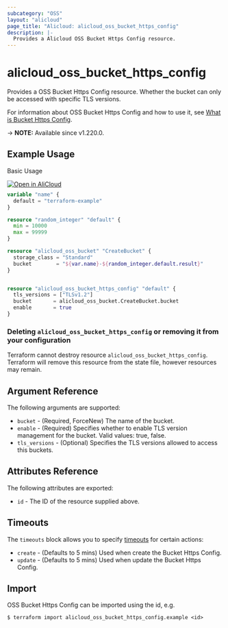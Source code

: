 ```yaml
---
subcategory: "OSS"
layout: "alicloud"
page_title: "Alicloud: alicloud_oss_bucket_https_config"
description: |-
  Provides a Alicloud OSS Bucket Https Config resource.
---
```


# alicloud_oss_bucket_https_config

Provides a OSS Bucket Https Config resource. Whether the bucket can only be accessed with specific TLS versions.

For information about OSS Bucket Https Config and how to use it, see [What is Bucket Https Config](https://www.alibabacloud.com/help/en/oss/developer-reference/transport-layer-security).

-> **NOTE:** Available since v1.220.0.

## Example Usage

Basic Usage

<div style="display: block;margin-bottom: 40px;"><div class="oics-button" style="float: right;position: absolute;margin-bottom: 10px;">
  <a href="https://api.aliyun.com/terraform?resource=alicloud_oss_bucket_https_config&exampleId=8a2350a9-65c6-3aac-f7d3-d9f0af141a49f2978d0c&activeTab=example&spm=docs.r.oss_bucket_https_config.0.8a2350a965&intl_lang=EN_US" target="_blank">
    <img alt="Open in AliCloud" src="https://img.alicdn.com/imgextra/i1/O1CN01hjjqXv1uYUlY56FyX_!!6000000006049-55-tps-254-36.svg" style="max-height: 44px; max-width: 100%;">
  </a>
</div></div>

```terraform
variable "name" {
  default = "terraform-example"
}

resource "random_integer" "default" {
  min = 10000
  max = 99999
}

resource "alicloud_oss_bucket" "CreateBucket" {
  storage_class = "Standard"
  bucket        = "${var.name}-${random_integer.default.result}"
}


resource "alicloud_oss_bucket_https_config" "default" {
  tls_versions = ["TLSv1.2"]
  bucket       = alicloud_oss_bucket.CreateBucket.bucket
  enable       = true
}
```

### Deleting `alicloud_oss_bucket_https_config` or removing it from your configuration

Terraform cannot destroy resource `alicloud_oss_bucket_https_config`. Terraform will remove this resource from the state file, however resources may remain.

## Argument Reference

The following arguments are supported:
* `bucket` - (Required, ForceNew) The name of the bucket.
* `enable` - (Required) Specifies whether to enable TLS version management for the bucket. Valid values: true, false.
* `tls_versions` - (Optional) Specifies the TLS versions allowed to access this buckets.

## Attributes Reference

The following attributes are exported:
* `id` - The ID of the resource supplied above.

## Timeouts

The `timeouts` block allows you to specify [timeouts](https://www.terraform.io/docs/configuration-0-11/resources.html#timeouts) for certain actions:
* `create` - (Defaults to 5 mins) Used when create the Bucket Https Config.
* `update` - (Defaults to 5 mins) Used when update the Bucket Https Config.

## Import

OSS Bucket Https Config can be imported using the id, e.g.

```shell
$ terraform import alicloud_oss_bucket_https_config.example <id>
```